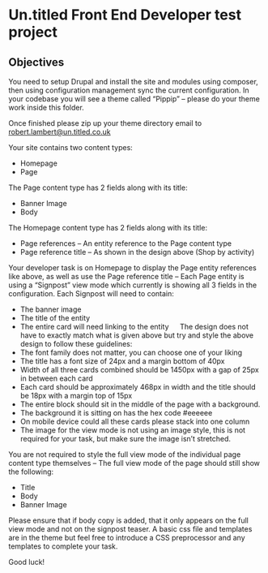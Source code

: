 # Un.titled Front End Developer test project

## Objectives


You need to setup Drupal and install the site and modules using composer, then using configuration management sync the current configuration.
In your codebase you will see a theme called “Pippip” – please do your theme work inside this folder.

Once finished please zip up your theme directory email to [robert.lambert@un.titled.co.uk](robert.lambert@un.titled.co.uk)

Your site contains two content types:
-	Homepage
-	Page

The Page content type has 2 fields along with its title:
-	Banner Image
-	Body

The Homepage content type has 2 fields along with its title:
-	Page references – An entity reference to the Page content type
-	Page reference title – As shown in the design above (Shop by activity)

Your developer task is on Homepage to display the Page entity references like above, as well as use the Page reference title – Each Page entity is using a “Signpost” view mode which currently is showing all 3 fields in the configuration.
Each Signpost will need to contain:
-	The banner image
-	The title of the entity
-	The entire card will need linking to the entity
 
The design does not have to exactly match what is given above but try and style the above design to follow these guidelines:
-	The font family does not matter, you can choose one of your liking
-	The title has a font size of 24px and a margin bottom of 40px
-	Width of all three cards combined should be 1450px with a gap of 25px in between each card
-	Each card should be approximately 468px in width and the title should be 18px with a margin top of 15px
-	The entire block should sit in the middle of the page with a background.
-	The background it is sitting on has the hex code #eeeeee
-	On mobile device could all these cards please stack into one column
-	The image for the view mode is not using an image style, this is not required for your task, but make sure the image isn’t stretched.

You are not required to style the full view mode of the individual page content type themselves – The full view mode of the page should still show the following:
-	Title	
-	Body
-	Banner Image

Please ensure that if body copy is added, that it only appears on the full view mode and not on the signpost teaser.
A basic css file and templates are in the theme but feel free to introduce a CSS preprocessor and any templates to complete your task.

Good luck!

